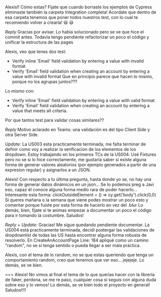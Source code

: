 Alexis!! Cómo estas? Fijate que cuando borraste los ejemplos de Cypress eliminaste también la carpeta Integration completa! Acordate que dentro de esa carpeta tenemos que poner todos nuestros test, con lo cual te recomiendo volver a crearla! 😃 😃

_Reply_ Gracias por avisar. Lo había solucionado pero se ve que hice el commit antes. 
Todavía tengo pendiente refactorizar un poco el código y unificar la estructura de las pages


Alexis, veo que tenes dos test:
* Verify inline 'Email' field validation by entering a value with invalid format
* Verify 'Email' field validation when creating an account by entering a value with invalid format
Que en principio parece que hacen lo mismo, porque no los agrupas juntos???

Lo mismo con:
* Verify inline 'Email' field validation by entering a value with valid format
* Verify 'Email' field validation when creating an account by entering a value that meets all criteria.

Por que tantos test para validar cosas similares?? 

_Reply_  Motivo aclarado en Teams: una validación es del tipo Client Side y otra Server Side.

_Update:_ La US003 esta practicamente terminada, me falta terminar de definir como voy a realizar la verificacion de los elementos de los dropdown. Estoy trabajando en los primeros TCs de la US004. Usé Fixtures pero no se si lo hice correctamente, me gustaria saber si existe alguna forma de generar valores aleatorios (por ejemplo generados a partir de una expresion regular) y asignarlos a un JSON.

Alexis! Con respecto a tu última pregunta, hasta donde yo se, no hay una forma de generar datos dinámicos en un json... Se lo podemos preg a Javi eso, capaz él conoce alguna forma medio rara de poder hacerlo...
Interesante esta forma:
    clickOutsideElement = () => cy.get('body').click(0,0)
Si queres mañana o la semana que viene podes mostrar un poco esto y comentar porque fuiste por esta forma de hacerlo en vez del .blur
Lo demás, bien, fijate si te animas empezar a documentar un poco el código para ir tomando la costumbre.
Saludos!

_Reply + Update:_ Gracias! Me sigue quedando pendiente documentar. La US004 está practicamente terminada, decidi postergar las validaciones de dropdownlist de todas las US hasta encontrar alguna forma robusta de resolverlo. En CreateAnAccountPage Line: 184 apliqué como un camino "random", no se si tenga sentido o pueda llegar a ser mala práctica.

Alexis, con el tema de lo random, no se que estas queriendo que tenga un comportamiento random, creo que tenemos que ver eso... jejejeje.
Lo demás, se ve bien.

===
Alexis! No vimos al final el tema de lo que querías hacer con la librería de faker, perdona, se me re paso, cualquier cosa si seguis con alguna duda sobre eso y lo vemos!
Lo demás, se ve bien todo el proyecto en general!
Saludos!!!!